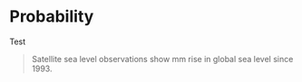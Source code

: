 # Probability

<script src="/Stats1101/_static/uncertaintext.js" type="module"></script>
<script type="module">
    import uncertaintext from '/Stats1101/_static/uncertaintext.js';
    window.onload = function () { uncertaintext(); };
</script>


<style>
  .uncertaintext {
    font-family: monospace;
  }
</style>


Test

<blockquote>
  Satellite sea level observations show 
  <span class="uncertaintext" data-uct-distrib="normal" data-uct-mu="101" data-uct-sigma="2" data-uct-format="&nbsp;&gt;6.2f"></span> mm 
  rise in global sea level since 1993.
</blockquote>
</body>
</html>
